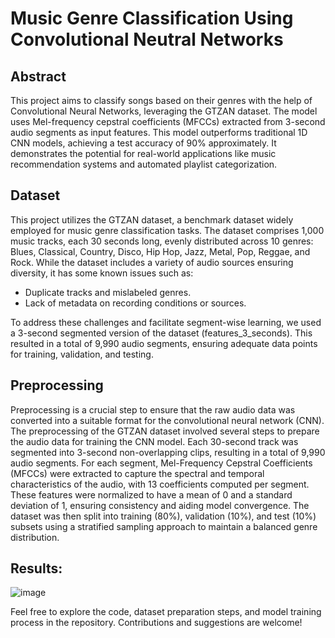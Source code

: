 # Music Genre Classification Using Convolutional Neutral Networks
## Abstract
This project aims to classify songs based on their genres with the help of Convolutional Neural Networks, leveraging the GTZAN dataset. The model uses Mel-frequency cepstral coefficients (MFCCs) extracted from 3-second audio segments as input features. This model outperforms traditional 1D CNN models, achieving a test accuracy of 90% approximately. It demonstrates the potential for real-world applications like music recommendation systems and automated playlist categorization.

## Dataset
This project utilizes the GTZAN dataset, a benchmark dataset widely employed for music genre classification tasks. The dataset comprises 1,000 music tracks, each 30 seconds long, evenly distributed across 10 genres: Blues, Classical, Country, Disco, Hip Hop, Jazz, Metal, Pop, Reggae, and Rock. 
While the dataset includes a variety of audio sources ensuring diversity, it has some known issues such as:
- Duplicate tracks and mislabeled genres.
- Lack of metadata on recording conditions or sources.

To address these challenges and facilitate segment-wise learning, we used a 3-second segmented version of the dataset (features_3_seconds). This resulted in a total of 9,990 audio segments, ensuring adequate data points for training, validation, and testing.

## Preprocessing
Preprocessing is a crucial step to ensure that the raw audio data was converted into a suitable format for the convolutional neural network (CNN). The preprocessing of the GTZAN dataset involved several steps to prepare the audio data for training the CNN model. Each 30-second track was segmented into 3-second non-overlapping clips, resulting in a total of 9,990 audio segments. For each segment, Mel-Frequency Cepstral Coefficients (MFCCs) were extracted to capture the spectral and temporal characteristics of the audio, with 13 coefficients computed per segment. These features were normalized to have a mean of 0 and a standard deviation of 1, ensuring consistency and aiding model convergence. The dataset was then split into training (80%), validation (10%), and test (10%) subsets using a stratified sampling approach to maintain a balanced genre distribution.

## Results: 
![image](https://github.com/user-attachments/assets/579438aa-ef43-41a2-bbb4-1e2df1594f59)

Feel free to explore the code, dataset preparation steps, and model training process in the repository. Contributions and suggestions are welcome!
